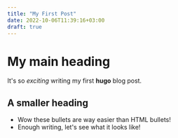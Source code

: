 ```yaml
---
title: "My First Post"
date: 2022-10-06T11:39:16+03:00
draft: true
---
```


# My main heading
It's so *exciting* writing my first **hugo** blog post.
## A smaller heading
* Wow these bullets are way easier than HTML bullets!
* Enough writing, let's see what it looks like!
